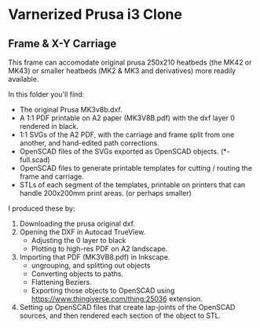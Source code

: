 # Varnerized Prusa i3 Clone
## Frame & X-Y Carriage

This frame can accomodate original prusa 250x210 heatbeds (the MK42 or MK43) or smaller heatbeds (MK2 & MK3 and derivatives) more readily available.

In this folder you'll find:

* The original Prusa MK3v8b.dxf.
* A 1:1 PDF printable on A2 paper (MK3V8B.pdf) with the dxf layer 0 rendered in black.
* 1:1 SVGs of the A2 PDF, with the carriage and frame split from one another, and hand-edited path corrections.
* OpenSCAD files of the SVGs exported as OpenSCAD objects. (*-full.scad)
* OpenSCAD files to generate printable templates for cutting / routing the frame and carriage.
* STLs of each segment of the templates, printable on printers that can handle 200x200mm print areas. (or perhaps smaller)

I produced these by:

1. Downloading the prusa original dxf.
2. Opening the DXF in Autocad TrueView.
    * Adjusting the 0 layer to black
    * Plotting to high-res PDF on A2 landscape.
3. Importing that PDF (MK3VB8.pdf) in Inkscape.
    * ungrouping, and splitting out objects
    * Converting objects to paths.
    * Flattening Beziers.
    * Exporting those objects to OpenSCAD using https://www.thingiverse.com/thing:25036 extension.
5. Setting up OpenSCAD files that create lap-joints of the OpenSCAD sources, and then rendered each section of the object to STL.
